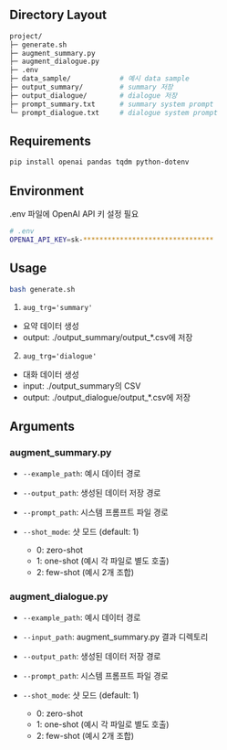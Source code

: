 ## Directory Layout
```bash
project/
├─ generate.sh
├─ augment_summary.py
├─ augment_dialogue.py
├─ .env
├─ data_sample/            # 예시 data sample
├─ output_summary/         # summary 저장
├─ output_dialogue/        # dialogue 저장
├─ prompt_summary.txt      # summary system prompt
└─ prompt_dialogue.txt     # dialogue system prompt
```

## Requirements
```bash
pip install openai pandas tqdm python-dotenv
```

## Environment
.env 파일에 OpenAI API 키 설정 필요

```bash
# .env
OPENAI_API_KEY=sk-********************************
```

## Usage
```bash
bash generate.sh
```

1) `aug_trg='summary'`
- 요약 데이터 생성
- output: ./output_summary/output_*.csv에 저장

2) `aug_trg='dialogue'`
- 대화 데이터 생성
- input: ./output_summary의 CSV
- output: ./output_dialogue/output_*.csv에 저장

## Arguments

### augment_summary.py

- `--example_path`: 예시 데이터 경로

- `--output_path`: 생성된 데이터 저장 경로

- `--prompt_path`: 시스템 프롬프트 파일 경로

- `--shot_mode`: 샷 모드 (default: 1)
    - 0: zero-shot
    - 1: one-shot (예시 각 파일로 별도 호출)
    - 2: few-shot (예시 2개 조합)

### augment_dialogue.py
- `--example_path`: 예시 데이터 경로

- `--input_path`: augment_summary.py 결과 디렉토리

- `--output_path`: 생성된 데이터 저장 경로

- `--prompt_path`: 시스템 프롬프트 파일 경로

- `--shot_mode`: 샷 모드 (default: 1)
    - 0: zero-shot
    - 1: one-shot (예시 각 파일로 별도 호출)
    - 2: few-shot (예시 2개 조합)

